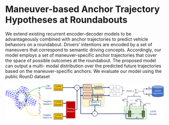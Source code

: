 # Maneuver-based Anchor Trajectory Hypotheses at Roundabouts
We extend existing recurrent encoder-decoder models to be advantageously
combined with anchor trajectories to predict vehicle behaviors
on a roundabout. Drivers’ intentions are encoded by a set
of maneuvers that correspond to semantic driving concepts.
Accordingly, our model employs a set of maneuver-specific
anchor trajectories that cover the space of possible outcomes
at the roundabout. The proposed model can output a multi-
modal distribution over the predicted future trajectories based
on the maneuver-specific anchors. We evaluate our model using
the public RounD dataset

![model image](roundabout_model_2.png "Model overview")